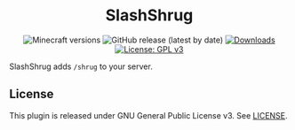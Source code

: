 <h1 align="center">SlashShrug</h1>

<p align="center">
	<img src="https://img.shields.io/badge/Minecraft-1.8--1.19.2-orange" alt="Minecraft versions">
	<img src="https://img.shields.io/github/v/release/hyperdefined/SlashShrug" alt="GitHub release (latest by date)">
	<a href="https://github.com/hyperdefined/SlashShrug/releases"><img src="https://img.shields.io/github/downloads/hyperdefined/SlashShrug/total?logo=github" alt="Downloads"></a>
	<a href="https://www.gnu.org/licenses/gpl-3.0"><img src="https://img.shields.io/badge/License-GPLv3-blue.svg" alt="License: GPL v3"></a>
</p>

SlashShrug adds `/shrug` to your server.

## License
This plugin is released under GNU General Public License v3. See [LICENSE](https://github.com/hyperdefined/SlashShrug/blob/master/LICENSE).
